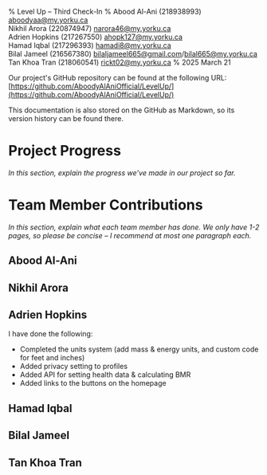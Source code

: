 % Level Up – Third Check-In
% Abood Al-Ani (218938993) <aboodyaa@my.yorku.ca>  
  Nikhil Arora (220874947) <narora46@my.yorku.ca>  
  Adrien Hopkins (217267550) <ahopk127@my.yorku.ca>  
  Hamad Iqbal (217296393) <hamadi8@my.yorku.ca>  
  Bilal Jameel (216567380) <bilaljameel665@gmail.com>/<bilal665@my.yorku.ca>  
  Tan Khoa Tran (218060541) <rickt02@my.yorku.ca>
% 2025 March 21

Our project's GitHub repository can be found at the following URL:  
[https://github.com/AboodyAlAniOfficial/LevelUp/](https://github.com/AboodyAlAniOfficial/LevelUp/)

This documentation is also stored on the GitHub as Markdown, so its version history can be found there.

# Project Progress

*In this section, explain the progress we’ve made in our project so far.*

# Team Member Contributions

*In this section, explain what each team member has done.  We only have 1-2 pages, so please be concise – I recommend at most one paragraph each.*

## Abood Al-Ani

## Nikhil Arora

## Adrien Hopkins

I have done the following:

- Completed the units system (add mass & energy units, and custom code for feet and inches)
- Added privacy setting to profiles
- Added API for setting health data & calculating BMR
- Added links to the buttons on the homepage

## Hamad Iqbal

## Bilal Jameel

## Tan Khoa Tran
